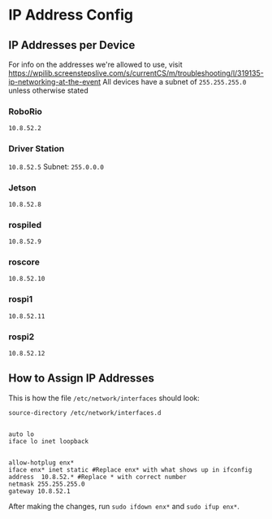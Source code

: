 
# IP Address Config
## IP Addresses per Device
For info on the addresses we're allowed to use, visit https://wpilib.screenstepslive.com/s/currentCS/m/troubleshooting/l/319135-ip-networking-at-the-event
All devices have a subnet of ```255.255.255.0``` unless otherwise stated
### RoboRio
```10.8.52.2```
### Driver Station
```10.8.52.5```
Subnet: ```255.0.0.0```
### Jetson
```10.8.52.8```
### rospiled
```10.8.52.9```
### roscore
```10.8.52.10```
### rospi1
```10.8.52.11```
### rospi2
```10.8.52.12```
## How to Assign IP Addresses
This is how the file ```/etc/network/interfaces``` should look:
```angular2html
source-directory /etc/network/interfaces.d


auto lo
iface lo inet loopback


allow-hotplug enx*
iface enx* inet static #Replace enx* with what shows up in ifconfig
address  10.8.52.* #Replace * with correct number 
netmask 255.255.255.0
gateway 10.8.52.1

```

After making the changes, run `sudo ifdown enx*` and `sudo ifup enx*`.



